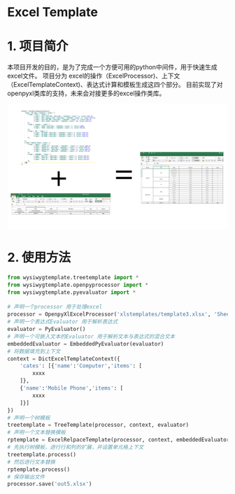# Excel Template

# 1. 项目简介

本项目开发的目的，是为了完成一个方便可用的python中间件，用于快速生成excel文件。
项目分为 excel的操作（ExcelProcessor)、上下文（ExcelTemplateContext)、表达式计算和模板生成这四个部分。
目前实现了对openpyxl类库的支持，未来会对接更多的excel操作类库。

![fsfdsfsdf](doc/fig.png)



# 2. 使用方法
```python
from wysiwygtemplate.treetemplate import *
from wysiwygtemplate.openpyprocessor import *
from wysiwygtemplate.pyevaluator import *

# 声明一个processor 用于处理excel
processor = OpenpyXlExcelProcessor('xlstemplates/template3.xlsx', 'Sheet1')
# 声明一个表达式Evaluator 用于解析表达式
evaluator = PyEvaluator()
# 声明一个可嵌入文本的Evaluator 用于解析文本与表达式的混合文本
embeddedEvaluator = EmbeddedPyEvaluator(evaluator)
# 将数据填充到上下文
context = DictExcelTemplateContext({
    'cates': [{'name':'Computer','items': [
        xxxx
    ]},
    {'name':'Mobile Phone','items': [
        xxxx
    ]}]
})
# 声明一个树模板
treetemplate = TreeTemplate(processor, context, evaluator)
# 声明一个文本替换模板
rptemplate = ExcelRelpaceTemplate(processor, context, embeddedEvaluator)
# 先执行树模板，进行行和列的扩展，并设置单元格上下文
treetemplate.process()
# 然后进行文本替换
rptemplate.process()
# 保存输出文件
processor.save('out5.xlsx')
```